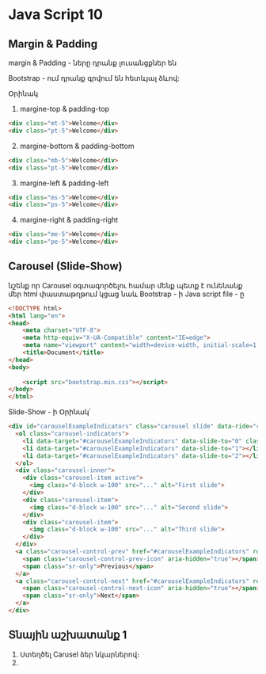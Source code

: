 # Java Script 10

## Margin & Padding

margin & Padding - ները դրանք լուսանցքներ են

Bootstrap - ում դրանք գրվում են հետևյալ ձևով:

Օրինակ

1. margine-top & padding-top

```html
<div class="mt-5">Welcome</div>
<div class="pt-5">Welcome</div>
```

2. margine-bottom & padding-bottom

```html
<div class="mb-5">Welcome</div>
<div class="pt-5">Welcome</div>
```

3. margine-left & padding-left

```html
<div class="ms-5">Welcome</div>
<div class="ps-5">Welcome</div>
```

4. margine-right & padding-right

```html
<div class="me-5">Welcome</div>
<div class="pe-5">Welcome</div>
```

## Carousel (Slide-Show)



նշենք որ Carousel օգտագործելու համար մենք պետք է ունենանք մեր html փաստաթղթում կցաց նաև Bootstrap - ի Java script file - ը

```html
<!DOCTYPE html>
<html lang="en">
<head>
    <meta charset="UTF-8">
    <meta http-equiv="X-UA-Compatible" content="IE=edge">
    <meta name="viewport" content="width=device-width, initial-scale=1.0">
    <title>Document</title>
</head>
<body>
  
    <script src="bootstrap.min.css"></script>
</body>
</html>
```
Slide-Show - ի Օրինակ՝

```html
<div id="carouselExampleIndicators" class="carousel slide" data-ride="carousel">
  <ol class="carousel-indicators">
    <li data-target="#carouselExampleIndicators" data-slide-to="0" class="active"></li>
    <li data-target="#carouselExampleIndicators" data-slide-to="1"></li>
    <li data-target="#carouselExampleIndicators" data-slide-to="2"></li>
  </ol>
  <div class="carousel-inner">
    <div class="carousel-item active">
      <img class="d-block w-100" src="..." alt="First slide">
    </div>
    <div class="carousel-item">
      <img class="d-block w-100" src="..." alt="Second slide">
    </div>
    <div class="carousel-item">
      <img class="d-block w-100" src="..." alt="Third slide">
    </div>
  </div>
  <a class="carousel-control-prev" href="#carouselExampleIndicators" role="button" data-slide="prev">
    <span class="carousel-control-prev-icon" aria-hidden="true"></span>
    <span class="sr-only">Previous</span>
  </a>
  <a class="carousel-control-next" href="#carouselExampleIndicators" role="button" data-slide="next">
    <span class="carousel-control-next-icon" aria-hidden="true"></span>
    <span class="sr-only">Next</span>
  </a>
</div>
```


## Տնային աշխատանք 1

1. Ստեղծել Carusel ձեր նկարներով։
2. 